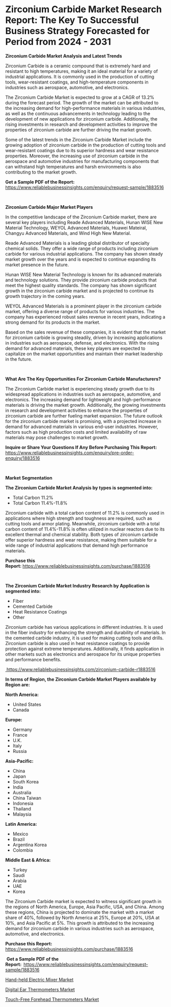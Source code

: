 <p><h1>Zirconium Carbide Market Research Report: The Key To Successful Business Strategy Forecasted for Period from 2024 - 2031</h1></p><p><strong>Zirconium Carbide Market Analysis and Latest Trends</strong></p>
<p><p>Zirconium Carbide is a ceramic compound that is extremely hard and resistant to high temperatures, making it an ideal material for a variety of industrial applications. It is commonly used in the production of cutting tools, wear-resistant coatings, and high-temperature components in industries such as aerospace, automotive, and electronics.</p><p>The Zirconium Carbide Market is expected to grow at a CAGR of 13.2% during the forecast period. The growth of the market can be attributed to the increasing demand for high-performance materials in various industries, as well as the continuous advancements in technology leading to the development of new applications for zirconium carbide. Additionally, the rising investments in research and development activities to improve the properties of zirconium carbide are further driving the market growth.</p><p>Some of the latest trends in the Zirconium Carbide Market include the growing adoption of zirconium carbide in the production of cutting tools and wear-resistant coatings due to its superior hardness and wear resistance properties. Moreover, the increasing use of zirconium carbide in the aerospace and automotive industries for manufacturing components that can withstand high temperatures and harsh environments is also contributing to the market growth.</p></p>
<p><strong>Get a Sample PDF of the Report:&nbsp;</strong> <a href="https://www.reliablebusinessinsights.com/enquiry/request-sample/1883516">https://www.reliablebusinessinsights.com/enquiry/request-sample/1883516</a></p>
<p>&nbsp;</p>
<p><strong>Zirconium Carbide Major Market Players</strong></p>
<p><p>In the competitive landscape of the Zirconium Carbide market, there are several key players including Reade Advanced Materials, Hunan WISE New Material Technology, WEYOL Advanced Materials, Huawei Mateiral, Changyu Advanced Materials, and Wind High New Material. </p><p>Reade Advanced Materials is a leading global distributor of specialty chemical solids. They offer a wide range of products including zirconium carbide for various industrial applications. The company has shown steady market growth over the years and is expected to continue expanding its market presence in the future.</p><p>Hunan WISE New Material Technology is known for its advanced materials and technology solutions. They provide zirconium carbide products that meet the highest quality standards. The company has shown significant growth in the zirconium carbide market and is projected to continue its growth trajectory in the coming years.</p><p>WEYOL Advanced Materials is a prominent player in the zirconium carbide market, offering a diverse range of products for various industries. The company has experienced robust sales revenue in recent years, indicating a strong demand for its products in the market.</p><p>Based on the sales revenue of these companies, it is evident that the market for zirconium carbide is growing steadily, driven by increasing applications in industries such as aerospace, defense, and electronics. With the rising demand for advanced materials, these key players are expected to capitalize on the market opportunities and maintain their market leadership in the future.</p></p>
<p>&nbsp;</p>
<p><strong>What Are The Key Opportunities For Zirconium Carbide Manufacturers?</strong></p>
<p><p>The Zirconium Carbide market is experiencing steady growth due to its widespread applications in industries such as aerospace, automotive, and electronics. The increasing demand for lightweight and high-performance materials is driving the market growth. Additionally, the growing investments in research and development activities to enhance the properties of zirconium carbide are further fueling market expansion. The future outlook for the zirconium carbide market is promising, with a projected increase in demand for advanced materials in various end-user industries. However, factors such as high production costs and limited availability of raw materials may pose challenges to market growth.</p></p>
<p><strong>Inquire or Share Your Questions If Any Before Purchasing This Report:</strong> <a href="https://www.reliablebusinessinsights.com/enquiry/pre-order-enquiry/1883516">https://www.reliablebusinessinsights.com/enquiry/pre-order-enquiry/1883516</a></p>
<p>&nbsp;</p>
<p><strong>Market Segmentation</strong></p>
<p><strong>The Zirconium Carbide Market Analysis by types is segmented into:</strong></p>
<p><ul><li>Total Carbon 11.2%</li><li>Total Carbon 11.4%-11.8%</li></ul></p>
<p><p>Zirconium carbide with a total carbon content of 11.2% is commonly used in applications where high strength and toughness are required, such as cutting tools and armor plating. Meanwhile, zirconium carbide with a total carbon content of 11.4%-11.8% is often utilized in nuclear reactors due to its excellent thermal and chemical stability. Both types of zirconium carbide offer superior hardness and wear resistance, making them suitable for a wide range of industrial applications that demand high performance materials.</p></p>
<p><strong>Purchase this Report:&nbsp;</strong><a href="https://www.reliablebusinessinsights.com/purchase/1883516">https://www.reliablebusinessinsights.com/purchase/1883516</a></p>
<p>&nbsp;</p>
<p><strong>The Zirconium Carbide Market Industry Research by Application is segmented into:</strong></p>
<p><ul><li>Fiber</li><li>Cemented Carbide</li><li>Heat Resistance Coatings</li><li>Other</li></ul></p>
<p><p>Zirconium carbide has various applications in different industries. It is used in the fiber industry for enhancing the strength and durability of materials. In the cemented carbide industry, it is used for making cutting tools and drills. Zirconium carbide is also used in heat resistance coatings to provide protection against extreme temperatures. Additionally, it finds application in other markets such as electronics and aerospace for its unique properties and performance benefits.</p></p>
<p><a href="https://www.reliablebusinessinsights.com/zirconium-carbide-r1883516">&nbsp;https://www.reliablebusinessinsights.com/zirconium-carbide-r1883516</a></p>
<p><strong>In terms of Region, the Zirconium Carbide Market Players available by Region are:</strong></p>
<p>
    <p> <strong> North America: </strong>
        <ul>
            <li>United States</li>
            <li>Canada</li>
        </ul>
        </p> 
    <p> <strong> Europe: </strong>
        <ul>
            <li>Germany</li>
            <li>France</li>
            <li>U.K.</li>
            <li>Italy</li>
            <li>Russia</li>
        </ul>
        </p> 
    <p> <strong> Asia-Pacific: </strong>
        <ul>
            <li>China</li>
            <li>Japan</li>
            <li>South Korea</li>
            <li>India</li>
            <li>Australia</li>
            <li>China Taiwan</li>
            <li>Indonesia</li>
            <li>Thailand</li>
            <li>Malaysia</li>
        </ul>
        </p> 
    <p> <strong> Latin America: </strong>
        <ul>
            <li>Mexico</li>
            <li>Brazil</li>
            <li>Argentina Korea</li>
            <li>Colombia</li>
        </ul>
        </p> 
    <p> <strong> Middle East & Africa: </strong>
        <ul>
            <li>Turkey</li>
            <li>Saudi</li>
            <li>Arabia</li>
            <li>UAE</li>
            <li>Korea</li>
        </ul>
    </p>
    </p>
<p><p>The Zirconium Carbide market is expected to witness significant growth in the regions of North America, Europe, Asia Pacific, USA, and China. Among these regions, China is projected to dominate the market with a market share of 40%, followed by North America at 25%, Europe at 20%, USA at 10%, and Asia Pacific at 5%. This growth is attributed to the increasing demand for zirconium carbide in various industries such as aerospace, automotive, and electronics.</p></p>
<p><strong>Purchase this Report: </strong><a href="https://www.reliablebusinessinsights.com/purchase/1883516">https://www.reliablebusinessinsights.com/purchase/1883516</a></p>
<p>&nbsp;<strong>Get a Sample PDF of the Report:&nbsp;&nbsp;</strong><a href="https://www.reliablebusinessinsights.com/enquiry/request-sample/1883516">https://www.reliablebusinessinsights.com/enquiry/request-sample/1883516</a></p>
<p><strong></strong></p>
<p><p><a href="https://github.com/ChloeConn57/Market-Research-Report-List-1/blob/main/hand-held-electric-mixer-market.md">Hand-held Electric Mixer Market</a></p><p><a href="https://github.com/brittnycachero596/Market-Research-Report-List-1/blob/main/digital-ear-thermometers-market.md">Digital Ear Thermometers Market</a></p><p><a href="https://github.com/abigailsutherland7889/Market-Research-Report-List-1/blob/main/touch-free-forehead-thermometers-market.md">Touch-Free Forehead Thermometers Market</a></p></p>